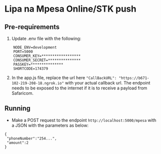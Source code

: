 # Lipa na Mpesa Online/STK push

## Pre-requirements
1. Update .env file with the following:
```
    NODE_ENV=development
    PORT=5000
    CONSUMER_KEY=******************
    CONSUMER_SECRET=***************
    PASSKEY=***************
    SHORTCODE=174379
```            
2. In the app.js file, replace the url here ```"CallBackURL": "https://b671-102-219-208-18.ngrok.io"``` with your actual callback url. The endpoint needs to be exposed to the internet if it is to receive a payload from Safaricom.

## Running
* Make a POST request to the endpoint ```http://localhost:5000/mpesa``` with a JSON with the parameters as below:
```
{
 "phoneNumber":"254...",
 "amount":2
}
```